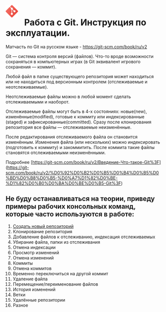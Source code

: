 <img src="images/git_icon.svg" width="40" style="float: left; margin-right: 20px"/> 

# Работа с Git. Инструкция по эксплуатации.
Матчасть по Git на русском языке - https://git-scm.com/book/ru/v2

Git — система контроля версий (файлов). Что-то вроде возможности сохраняться в компьютерных играх (в Git эквивалент игрового сохранения — коммит).

Любой файл в папке существующего репозитория может находиться или не находиться под версионным контролем (отслеживаемые и неотслеживаемые).

Неотслеживаемые файлы можно в любой момент сделать отслеживаемыми и наоборот.

Отслеживаемые файлы могут быть в 4-х состояниях: новые(new), изменённые(modified), готовые к коммиту или индексированные (staged) и зафиксированные(committed). Сразу после клонирования репозитория все файлы — отслеживаемые неизменённые.

После редактирования отслеживаемого файла он становится изменённым. Изменения файла (или нескольких) можно индексировать (подготовить к коммиту) и закоммитить. После коммита такие файлы становятся отслеживаемыми неизменёнными.

Подробнее [https://git-scm.com/book/ru/v2/Введение-Что-такое-Git%3F] (https://git-scm.com/book/ru/v2/%D0%92%D0%B2%D0%B5%D0%B4%D0%B5%D0%BD%D0%B8%D0%B5-%D0%A7%D1%82%D0%BE-%D1%82%D0%B0%D0%BA%D0%BE%D0%B5-Git%3F)

## Не буду останавливаться на теории, приведу примеры рабочих консольных команд, которые часто используются в работе:
1. [Создать новый репозиторий](add_repo.md)
1. Клонирование репозитория
1. Добавление файлов к отслеживанию, индексация отслеживаемых
1. Убирание файла, папки из отслеживания
1. Отмена индексации
1. Просмотр изменений
1. Отмена изменений
1. Коммиты
1. Отмена коммитов
1. Временно переключиться на другой коммит
1. Удаление файла
1. Перемещение/переименование файлов
1. История изменений
1. Ветки
1. Удалённые репозитории
1. Разное


